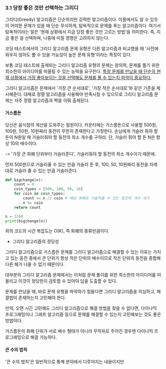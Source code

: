 ### 3.1 당장 좋은 것만 선택하는 그리디



그리디(Greedy) 알고리즘은 단순하지만 강력한 알고리즘이다. 이름에서도 알 수 있듯이 어떠한 문제가 있을 때 단순 무식하게, 탐욕적으로 문제를 푸는 알고리즘이다. 여기서 탐욕적이라는 말은 '현재 상황에서 지금 당장 좋은 것만 고르는 방법'을 의미한다. 즉, 지금 좋은 걸 선택하며, 나중에 미칠 영향은 고려하지 않는다.

코딩 테스트에서의 그리디 알고리즘 문제 유형은 다른 알고리즘과 비교했을 때 '사전에 외우지 않아도 풀 수 있을 가능성이 높은 문제 유형'이라는 특징이 있다. 

보통 코딩 테스트에 출제되는 그리디 알고리즘 유형의 문제는 창의력, 문제를 풀기 위한 최소한의 아이디어를 떠올릴 수 있는 능력을 요구한다. <u>특정 문제를 만났을 때 단순히 현재 상황에서 가장 좋아보이는 것을 선택해도 문제를 풀 수 있는지 파악이 중요하다.</u>

그리디 알고리즘은 문제에서 '가장 큰 순서대로', '가장 작은 순서대로'와 같은 기준을 제시해준다. 대체로 정렬 알고리즘을 사용해야 만족시킬 수 있으므로 그리디 알고리즘 문제는 자주 정렬 알고리즘과 짝을 이뤄 출제된다.



#### 거스름돈

당신은 음식점의 계산을 도와주는 점원이다. 카운터에는 거스름돈으로 사용할 500원, 100원, 50원, 10원짜리 동전이 무한히 존재한다고 가정한다. 손님에게 거슬러 줘야 할 돈이 N원일 때 거슬러줘야 할 동전의 최소 개수를 구하라. 단, 거슬러 줘야 할 돈 N은 항상 10의 배수이다.



-> '가장 큰 화폐 단위부터 거슬러준다', 거슬러줘야 할 동전의 최소 개수이기 때문에.

먼저 500원으로 거슬러줄 수 있는 만큼 거슬러 준 후, 100, 50, 10원짜리 동전을 차례대로 거슬러 줄 수 있는 만큼 거슬러준다.



```python
def bigchange(n):
    count = 0
    coin_types = [500, 100, 50, 10]
    for coin in coin_types:
        count += n // coin # 해당 화폐로 거슬러줄 수 있는 동전의 개수 세기
        n %= coin
    return count

n = 1260
print(bigchange(n))
```



위의 코드의 시간 복잡도는 O(K), 즉 화폐의 종류만큼이다. 



- 그리디 알고리즘의 정당성



그리디 알고리즘으로 거스름돈 문제를 그리디 알고리즘으로 해결할 수 있는 이유는 가지고 있는 동전 중에서 큰 단위가 항상 작은 단위의 배수이므로 작은 단위의 동전을 종합해 다른 해가 나올 수 없기 때문이다.

대부분의 그리디 알고리즘 문제에서는 이처럼 문제 풀이를 위한 최소한의 아이디어를 떠올리고 이것이 정당한지 검토할 수 있어야 답을 도출할 수 있다. 

문제를 만났을 때, 바로 문제 유형을 파악하기 힘들다면 그리디 알고리즘을 의심하고, 해결법이 존재하는지 고민해야 한다. 

만약, 오랜 시간 고민해도 그리디 알고리즘으로 해결 방법을 찾을 수 없다면, 다이나믹 프로그래밍이나 그래프 알고리즘 등으로 문제를 해결할 수 있는지 고민해보는 것도 좋은 방법이다.

거스름돈의 화폐 단위가 서로 배수 형태가 아니라 무작위로 주어진 경우엔 다이나믹 프로그래밍으로 해결 가능하다.



#### 큰 수의 법칙



'큰 수의 법칙'은 일반적으로 통꼐 분야에서 다루어지는 내용이지만